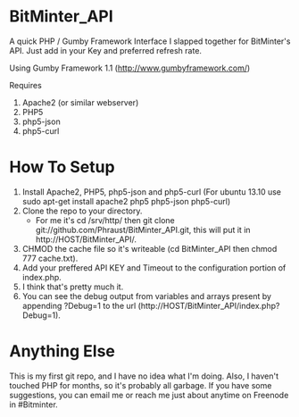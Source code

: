 BitMinter_API
=============

A quick PHP / Gumby Framework Interface I slapped together for BitMinter's API. Just add in your Key and preferred refresh rate.

Using Gumby Framework 1.1 (http://www.gumbyframework.com/)

Requires

1. Apache2 (or similar webserver)
2. PHP5
3. php5-json
4. php5-curl

How To Setup
============

1.  Install Apache2, PHP5, php5-json and php5-curl (For ubuntu 13.10 use sudo apt-get install apache2 php5 php5-json php5-curl)
2.  Clone the repo to your directory.
    * For me it's cd /srv/http/ then git clone git://github.com/Phraust/BitMinter_API.git, this will put it in http://HOST/BitMinter_API/.
3.  CHMOD the cache file so it's writeable (cd BitMinter_API then chmod 777 cache.txt).
4.  Add your preffered API KEY and Timeout to the configuration portion of index.php.
5.  I think that's pretty much it.
6.  You can see the debug output from variables and arrays present by appending ?Debug=1 to the url (http://HOST/BitMinter_API/index.php?Debug=1).


Anything Else
=============

This is my first git repo, and I have no idea what I'm doing.  Also, I haven't touched PHP for months, so it's probably all garbage.  If you have some suggestions, you can email me or reach me just about anytime on Freenode in #Bitminter.
